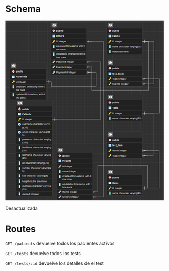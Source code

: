 # Schema

![Database](schemas/database.png)

Desactualizada

# Routes

``` GET /patients ``` devuelve todos los pacientes activos

``` GET /tests ``` devuelve todos los tests

``` GET /tests/:id ``` devuelve los detalles de el test